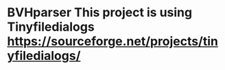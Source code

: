 # BVHparser This project is using Tinyfiledialogs https://sourceforge.net/projects/tinyfiledialogs/
